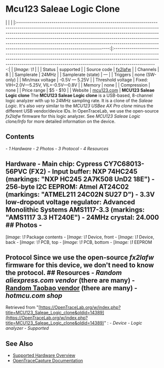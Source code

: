 # Mcu123 Saleae Logic Clone
| | | |:-----------------------------------------------------------------------------------------------------------------------------------------------------------------------------------------------------------------------------------------------------------------------------------------------------------------------------------------------------------------------------------------------------------------------------------------------------:|:----------------------------------------------------------------------------------------------------------------------------------------------------------------------------------------------------------------------------------------------------------------:| | [*Image: \1* | | | Status | supported | | Source code | [fx2lafw](http://github.com/OpenTraceLab/?p=OpenTraceCapture.git;a=tree;f=src/hardware/fx2lafw) | | Channels | 8 | | Samplerate | 24MHz | | Samplerate (state) | — | | Triggers | none (SW-only) | | Min/max voltage | -0.5V — 5.25V | | Threshold voltage | Fixed: VIH=2.0V—5.25V, VIL=-0.5V—0.8V | | Memory | none | | Compression | none | | Price range | \$5 - \$10 | | Website | [mcu123.com](http://translate.google.de/translate?sl=zh-CN&tl=en&js=n&prev=_t&hl=de&ie=UTF-8&eotf=1&u=http%3A%2F%2Fwww.mcu123.com%2Fwww%2Fprodshow.asp%3FProdId%3DNO054&act=url) | **MCU123 Saleae Logic clone** The **MCU123 Saleae Logic clone** is a USB-based, 8-channel logic analyzer with up to 24MHz sampling rate. It is a clone of the *Saleae Logic*. It's also *very* similar to the *MCU123 USBee AX Pro clone* minus the different USB vendor/device IDs. In OpenTraceLab, we use the open-source *fx2lafw* firmware for this logic analyzer. See *MCU123 Saleae Logic clone/Info* for more detailed information on the device.
## Contents
\- *1 Hardware* \- *2 Photos* \- *3 Protocol* \- *4 Resources*
## Hardware \- **Main chip**: Cypress CY7C68013-56PVC (FX2) \- **Input buffer**: NXP 74HC245 (markings: "NXP HC245 2A7K508 UnD2 18E") \- **256-byte I2C EEPROM**: Atmel AT24C02 (markings: "ATMEL211 24C02N SU27 D") \- **3.3V low-dropout voltage regulator**: Advanced Monolithic Systems AMS1117-3.3 (markings: "AMS1117 3.3 HT240E") \- **24MHz crystal**: 24.000 ## Photos \-
[*Image: \1*
Package contents
\-
[*Image: \1*
Device, front
\-
[*Image: \1*
Device, back
\-
[*Image: \1*
PCB, top
\-
[*Image: \1*
PCB, bottom
\-
[*Image: \1*
EEPROM
## Protocol Since we use the open-source *fx2lafw* firmware for this device, we don't need to know the protocol. ## Resources \- *Random aliexpress.com vendor* (there are many) \- [Random Taobao vendor](http://translate.google.com/translate?act=url&hl=de&ie=UTF8&prev=_t&rurl=translate.google.com&sl=zh-CN&tl=en&u=http://item.taobao.com/item.htm%3Fid%3D15872520745) (there are many) \- *hotmcu.com shop*
Retrieved from "[https://OpenTraceLab.org/w/index.php?title=MCU123_Saleae_Logic_clone&oldid=14389](https://OpenTraceLab.org/w/index.php?title=MCU123_Saleae_Logic_clone&oldid=14389)"
: \- *Device* \- *Logic analyzer* \- *Supported*
## See Also
- [Supported Hardware Overview](../supported-hardware.md)
- [OpenTraceCapture Documentation](../../opentracecapture/overview.md)
